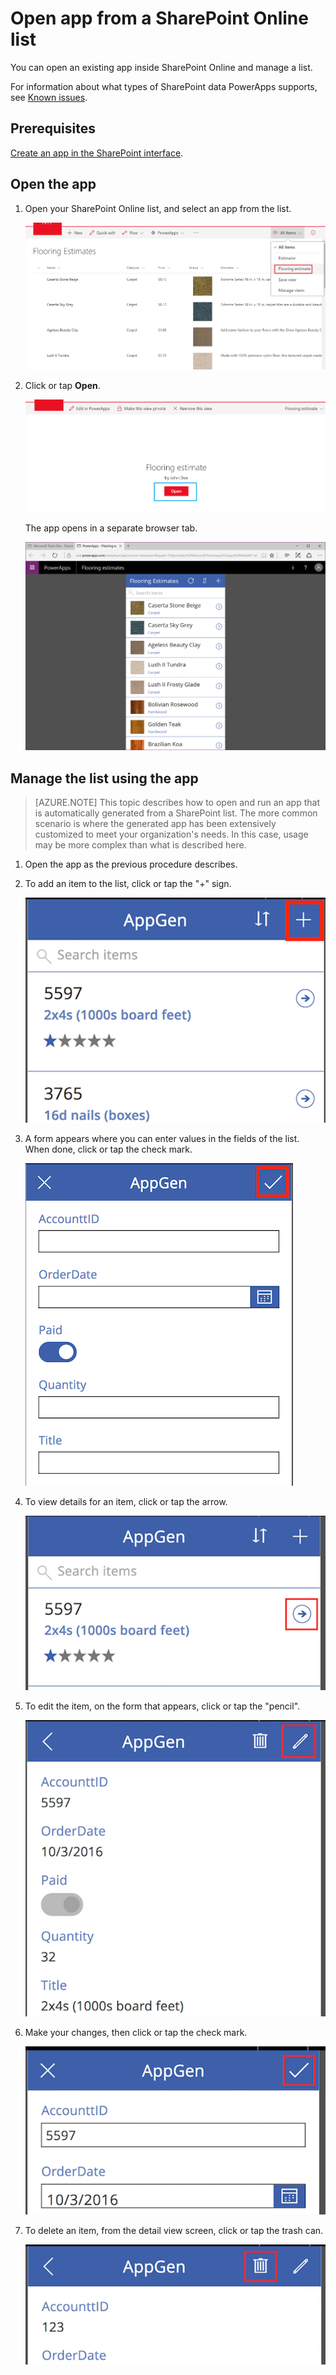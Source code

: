 <properties
	pageTitle="Open an app in SharePoint Online | Microsoft PowerApps"
	description="Open an existing app in SharePoint Online to manage a list."
	services=""
	suite="powerapps"
	documentationCenter="na"
	authors="RickSaling"
	manager="anneta"
	editor=""
	tags=""/>

<tags
   ms.service="powerapps"
   ms.devlang="na"
   ms.topic="article"
   ms.tgt_pltfrm="na"
   ms.workload="na"
   ms.date="10/11/2016"
   ms.author="ricksal"/>

# Open app from a SharePoint Online list

You can open an existing app inside SharePoint Online and manage a list.

For information about what types of SharePoint data PowerApps supports, see [Known issues](connection-sharepoint-online.md#known-issues).

## Prerequisites ##
[Create an app in the SharePoint interface](generate-app-from-sharepoint-list-interface.md).

## Open the app

1. Open your SharePoint Online list, and select an app from the list.

	![](./media/open-app-embedded-in-sharepoint/view-list-updated.png)

2. Click or tap **Open**.

	![](./media/open-app-embedded-in-sharepoint/open-button-updated.png)

	The app opens in a separate browser tab.

	![](./media/open-app-embedded-in-sharepoint/separate-tab-updated.png)

## Manage the list using the app

> [AZURE.NOTE] This topic describes how to open and run an app that is automatically generated from a SharePoint list. The more common scenario is where the generated app has been extensively customized to meet your organization's needs. In this case, usage may be more complex than what is described here.

1. Open the app as the previous procedure describes.

1. To add an item to the list, click or tap the "+" sign.

	![](./media/open-app-embedded-in-sharepoint/add-item.png)

2. A form appears where you can enter values in the fields of the list. When done, click or tap the check mark.

	![](./media/open-app-embedded-in-sharepoint/enter-item.png)

3. To view details for an item, click or tap the arrow.

	![](./media/open-app-embedded-in-sharepoint/open-item.png)

4. To edit the item, on the form that appears, click or tap the "pencil".

	![](./media/open-app-embedded-in-sharepoint/view-item.png)

5. Make your changes, then click or tap the check mark.

	![](./media/open-app-embedded-in-sharepoint/edit-item.png)

6. To delete an item, from the detail view screen, click or tap the trash can.

	![](./media/open-app-embedded-in-sharepoint/delete-item.png)
